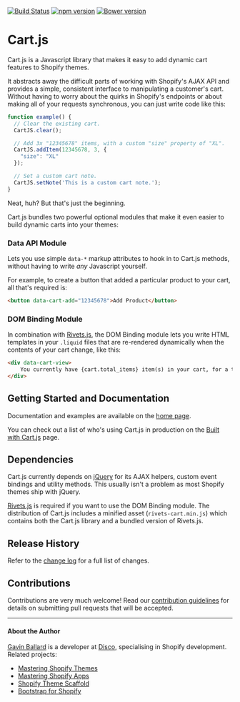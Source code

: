 [![Build Status](https://api.travis-ci.org/discolabs/cartjs.svg?branch=master)](http://travis-ci.org/discolabs/cartjs)
[![npm version](https://badge.fury.io/js/shopify-cartjs.svg)](https://badge.fury.io/js/shopify-cartjs)
[![Bower version](https://badge.fury.io/bo/shopify-cartjs.svg)](https://badge.fury.io/bo/shopify-cartjs)

# Cart.js
Cart.js is a Javascript library that makes it easy to add dynamic cart features
to Shopify themes.

It abstracts away the difficult parts of working with Shopify's AJAX API and
provides a simple, consistent interface to manipulating a customer's cart.
Without having to worry about the quirks in Shopify's endpoints or about making
all of your requests synchronous, you can just write code like this:

```js
function example() {
  // Clear the existing cart.
  CartJS.clear();

  // Add 3x "12345678" items, with a custom "size" property of "XL".
  CartJS.addItem(12345678, 3, {
    "size": "XL"
  });

  // Set a custom cart note.
  CartJS.setNote('This is a custom cart note.');
}
```

Neat, huh? But that's just the beginning.

Cart.js bundles two powerful optional modules that make it even easier to build
dynamic carts into your themes:


### Data API Module
Lets you use simple `data-*` markup attributes to hook in to Cart.js methods,
without having to write *any* Javascript yourself.

For example, to create a button that added a particular product to your cart,
all that's required is:

```html
<button data-cart-add="12345678">Add Product</button>
```


### DOM Binding Module
In combination with [Rivets.js][], the DOM Binding module lets you write HTML
templates in your `.liquid` files that are re-rendered dynamically when the
contents of your cart change, like this:

```html
<div data-cart-view>
    You currently have {cart.total_items} item(s) in your cart, for a total of {cart.total_price | money_with_currency}.
</div>
```


## Getting Started and Documentation
Documentation and examples are available on the [home page][].

You can check out a list of who's using Cart.js in production on the
[Built with Cart.js][] page.

[home page]: https://cartjs.org?utm_source=github&utm_medium=readme&utm_campaign=cartjs
[Built with Cart.js]: https://cartjs.org/pages/built-with-cart-js


## Dependencies
Cart.js currently depends on [jQuery][] for its AJAX helpers, custom event
bindings and utility methods. This usually isn't a problem as most Shopify
themes ship with jQuery.

[Rivets.js] is required if you want to use the DOM Binding module. The
distribution of Cart.js includes a minified asset (`rivets-cart.min.js`) which
contains both the Cart.js library and a bundled version of Rivets.js.

[Rivets.js]: http://rivetsjs.com
[jQuery]: http://jquery.com


## Release History
Refer to the [change log](https://github.com/discolabs/cartjs/blob/master/CHANGELOG.md)
for a full list of changes.


## Contributions
Contributions are very much welcome! Read our [contribution guidelines][] for
details on submitting pull requests that will be accepted.

[contribution guidelines]: https://github.com/discolabs/cartjs/blob/master/CONTRIBUTING.md

---

#### About the Author
[Gavin Ballard][] is a developer at [Disco][], specialising in Shopify
development. Related projects:

- [Mastering Shopify Themes][]
- [Mastering Shopify Apps][]
- [Shopify Theme Scaffold][]
- [Bootstrap for Shopify][]

[Gavin Ballard]: http://gavinballard.com/?utm_source=github&utm_medium=readme&utm_campaign=cartjs
[Disco]: https://www.discolabs.com/?utm_source=github&utm_medium=readme&utm_campaign=cartjs
[Mastering Shopify Themes]: http://gavinballard.com/mastering-shopify-themes/?utm_source=github&utm_medium=readme&utm_campaign=cartjs
[Mastering Shopify Apps]: http://gavinballard.com/mastering-shopify-apps/?utm_source=github&utm_medium=readme&utm_campaign=cartjs
[Shopify Theme Scaffold]: https://github.com/discolabs/shopify-theme-scaffold
[Bootstrap for Shopify]: http://bootstrapforshopify.com/?utm_source=github&utm_medium=readme&utm_campaign=cartjs
